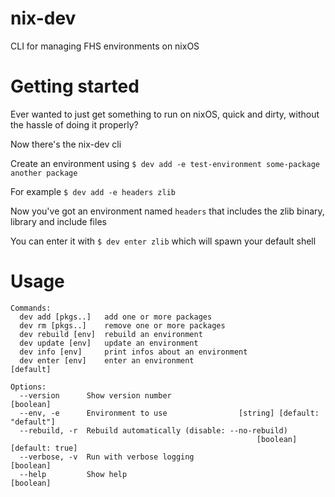 # nix-dev

CLI for managing FHS environments on nixOS

# Getting started

Ever wanted to just get something to run on nixOS, quick and dirty, without the hassle of doing it properly?

Now there's the nix-dev cli

Create an environment using `$ dev add -e test-environment some-package another package`

For example `$ dev add -e headers zlib`

Now you've got an environment named `headers` that includes the zlib binary, library and include files

You can enter it with `$ dev enter zlib` which will spawn your default shell

# Usage

```
Commands:
  dev add [pkgs..]   add one or more packages
  dev rm [pkgs..]    remove one or more packages
  dev rebuild [env]  rebuild an environment
  dev update [env]   update an environment
  dev info [env]     print infos about an environment
  dev enter [env]    enter an environment                              [default]

Options:
  --version      Show version number                                   [boolean]
  --env, -e      Environment to use                [string] [default: "default"]
  --rebuild, -r  Rebuild automatically (disable: --no-rebuild)
                                                       [boolean] [default: true]
  --verbose, -v  Run with verbose logging                              [boolean]
  --help         Show help                                             [boolean]
```
